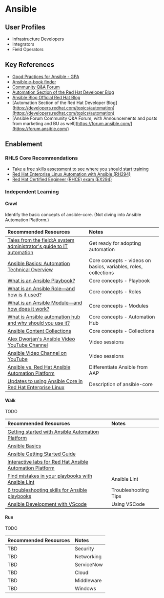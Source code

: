 # Ansible

## User Profiles

* Infrastructure Developers
* Integrators
* Field Operators

## Key References

* [Good Practices for Ansible \- GPA](https://redhat-cop.github.io/automation-good-practices/)
* [Ansible e-book finder](https://ansible.github.io/slides/ebooks)
* [Community Q&A Forum](https://forum.ansible.com/)
* [Automation Section of the Red Hat Developer Blog](https://developers.redhat.com/topics/automation)
* [Ansible Blog Official Red Hat Blog](https://www.redhat.com/en/blog/channel/red-hat-ansible-automation)                                                                    
* [Automation Section of the Red Hat Developer Blog](https://developers.redhat.com/topics/automation](https://developers.redhat.com/topics/automation)
* [Ansible Forum Community Q&A Forum, with Announcements and posts from marketing and BU as well](https://forum.ansible.com/](https://forum.ansible.com/)   

## Enablement

### RHLS Core Recommendations

* [Take a free skills assessment to see where you should start training](https://skills.ole.redhat.com/en)
* [Red Hat Enterprise Linux Automation with Ansible (RH294)](https://www.redhat.com/en/services/training/rh294-red-hat-linux-automation-with-ansible) 
* [Red Hat Certified Engineer (RHCE) exam (EX294)](https://www.redhat.com/en/services/training/ex294-red-hat-certified-engineer-rhce-exam-red-hat-enterprise-linux-9) 

### Independent Learning

#### Crawl

Identify the basic concepts of ansible-core.   (Not diving into Ansible Automation Platform.)

| Recommended Resources | Notes |
| :-------------------- | :---- |
| [Tales from the field:A system administrator's guide to IT automation](https://www.redhat.com/rhdc/managed-files/co-system-administrators-guide-to-IT-automation-ebook-1933814OM-202503-en.pdf)  | Get ready for adopting automation |
| [Ansible Basics: Automation Technical Overview]() | Core concepts - videos on basics, variables, roles, collections   |
| [What is an Ansible Playbook?](https://www.redhat.com/en/topics/automation/what-is-an-ansible-playbook) | Core concepts - Playbook |
| [What is an Ansible Role—and how is it used?](https://www.redhat.com/en/topics/automation/what-is-an-ansible-role)  | Core concepts - Roles |
| [What is an Ansible Module—and how does it work?](https://www.redhat.com/en/topics/automation/what-is-an-ansible-module#creating-and-sharing-ansible-modules)  | Core concepts - Modules |
| [What is Ansible automation hub and why should you use it?](https://www.redhat.com/en/blog/what-ansible-automation-hub-and-why-should-you-use-it)  | Core concepts - Automation Hub |
| [Ansible Content Collections](https://www.redhat.com/en/technologies/management/ansible/content-collections)  | Core concepts - Collections  |
| [Alex Dworjan's Ansible Video YouTube Channel](https://www.youtube.com/watch?v=goclfp6a2IQ&list=PL2_OBreMn7FqZkvMYt6ATmgC0KAGGJNAN)  | Video sessions |
| [Ansible Video Channel on YouTube](https://www.youtube.com/@AnsibleAutomation) | Video sessions |
| [Ansible vs. Red Hat Ansible Automation Platform](https://www.redhat.com/en/technologies/management/ansible/ansible-vs-red-hat-ansible-automation-platform) | Differentiate Ansible from AAP |
| [Updates to using Ansible Core in Red Hat Enterprise Linux](https://www.redhat.com/en/blog/updates-using-ansible-core-in-rhel#:~:text=RHEL%208.6%20%2F%209.0%20(May%202022,2023)%20included%20Ansible%20Core%202.14) | Description of ansible-core |

#### Walk

TODO

| Recommended Resources | Notes |
| :-------------------- | :---- |
| [Getting started with Ansible Automation Platform](https://developers.redhat.com/products/ansible/getting-started#imnewtoansible)  | |
| [Ansible Basics](https://www.redhat.com/en/topics/automation/learning-ansible-tutorial%20)  | |
| [Ansible Getting Started Guide](https://docs.ansible.com/ansible/latest/getting_started/index.html%20)  | |
| [Interactive labs for Red Hat Ansible Automation Platform](https://www.redhat.com/en/interactive-labs/ansible) | |
| [Find mistakes in your playbooks with Ansible Lint](https://www.redhat.com/en/blog/ansible-lint)  | Ansible Lint |
| [6 troubleshooting skills for Ansible playbooks](https://www.redhat.com/en/blog/troubleshoot-ansible-playbooks)  | Troubleshooting Tips |
| [Ansible Development with VScode](https://www.ansible.com/blog/deep-dive-on-ansible-vscode-extension/%20) | Using VSCode |

#### Run

TODO

| Recommended Resources | Notes |
| :-------------------- | :---- |
| TBD | Security |
| TBD | Networking |
| TBD | ServiceNow |
| TBD | Cloud |
| TBD | Middleware |
| TBD | Windows |
